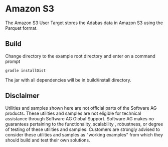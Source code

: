 # Amazon S3
The Amazon S3 User Target stores the Adabas data in Amazon S3 using the Parquet format.

## Build
Change directory to the example root directory and enter on a command prompt
```
gradle installDist
```
The jar with all dependencies will be in build/install directory.

## Disclaimer
Utilities and samples shown here are not official parts of the Software AG products. These utilities and samples are not eligible for technical assistance through Software AG Global Support. Software AG makes no guarantees pertaining to the functionality, scalability , robustness, or degree of testing of these utilities and samples. Customers are strongly advised to consider these utilities and samples as "working examples" from which they should build and test their own solutions. 
